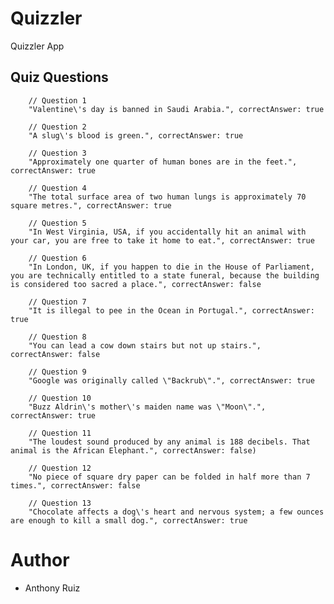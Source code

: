 # Quizzler
Quizzler App

## Quiz Questions

        // Question 1
        "Valentine\'s day is banned in Saudi Arabia.", correctAnswer: true
        
        // Question 2
        "A slug\'s blood is green.", correctAnswer: true
        
        // Question 3
        "Approximately one quarter of human bones are in the feet.", correctAnswer: true
        
        // Question 4
        "The total surface area of two human lungs is approximately 70 square metres.", correctAnswer: true
        
        // Question 5
        "In West Virginia, USA, if you accidentally hit an animal with your car, you are free to take it home to eat.", correctAnswer: true
        
        // Question 6
        "In London, UK, if you happen to die in the House of Parliament, you are technically entitled to a state funeral, because the building is considered too sacred a place.", correctAnswer: false
        
        // Question 7
        "It is illegal to pee in the Ocean in Portugal.", correctAnswer: true
        
        // Question 8
        "You can lead a cow down stairs but not up stairs.", correctAnswer: false
        
        // Question 9
        "Google was originally called \"Backrub\".", correctAnswer: true
        
        // Question 10
        "Buzz Aldrin\'s mother\'s maiden name was \"Moon\".", correctAnswer: true
        
        // Question 11
        "The loudest sound produced by any animal is 188 decibels. That animal is the African Elephant.", correctAnswer: false)
        
        // Question 12
        "No piece of square dry paper can be folded in half more than 7 times.", correctAnswer: false
        
        // Question 13
        "Chocolate affects a dog\'s heart and nervous system; a few ounces are enough to kill a small dog.", correctAnswer: true
        
# Author
- Anthony Ruiz
